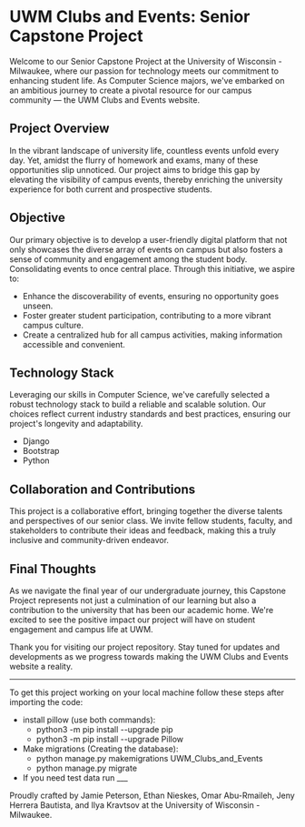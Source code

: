 # UWM Clubs and Events: Senior Capstone Project

Welcome to our Senior Capstone Project at the University of Wisconsin - Milwaukee, where our passion for technology meets our commitment to enhancing student life. As Computer Science majors, we've embarked on an ambitious journey to create a pivotal resource for our campus community — the UWM Clubs and Events website.

## Project Overview

In the vibrant landscape of university life, countless events unfold every day. Yet, amidst the flurry of homework and exams, many of these opportunities slip unnoticed. Our project aims to bridge this gap by elevating the visibility of campus events, thereby enriching the university experience for both current and prospective students.

## Objective

Our primary objective is to develop a user-friendly digital platform that not only showcases the diverse array of events on campus but also fosters a sense of community and engagement among the student body. Consolidating events to once central place. Through this initiative, we aspire to:

- Enhance the discoverability of events, ensuring no opportunity goes unseen.
- Foster greater student participation, contributing to a more vibrant campus culture.
- Create a centralized hub for all campus activities, making information accessible and convenient.

## Technology Stack

Leveraging our skills in Computer Science, we've carefully selected a robust technology stack to build a reliable and scalable solution. Our choices reflect current industry standards and best practices, ensuring our project's longevity and adaptability.
- Django
- Bootstrap
- Python 

## Collaboration and Contributions

This project is a collaborative effort, bringing together the diverse talents and perspectives of our senior class. We invite fellow students, faculty, and stakeholders to contribute their ideas and feedback, making this a truly inclusive and community-driven endeavor.

## Final Thoughts

As we navigate the final year of our undergraduate journey, this Capstone Project represents not just a culmination of our learning but also a contribution to the university that has been our academic home. We're excited to see the positive impact our project will have on student engagement and campus life at UWM.

Thank you for visiting our project repository. Stay tuned for updates and developments as we progress towards making the UWM Clubs and Events website a reality.

------

To get this project working on your local machine follow these steps after importing the code:
- install pillow (use both commands):
  - python3 -m pip install --upgrade pip
  - python3 -m pip install --upgrade Pillow
- Make migrations (Creating the database):
  - python manage.py makemigrations UWM_Clubs_and_Events
  - python manage.py migrate
- If you need test data run ___

Proudly crafted by Jamie Peterson, Ethan Nieskes, Omar Abu-Rmaileh, Jeny Herrera Bautista, and Ilya Kravtsov at the University of Wisconsin - Milwaukee.
